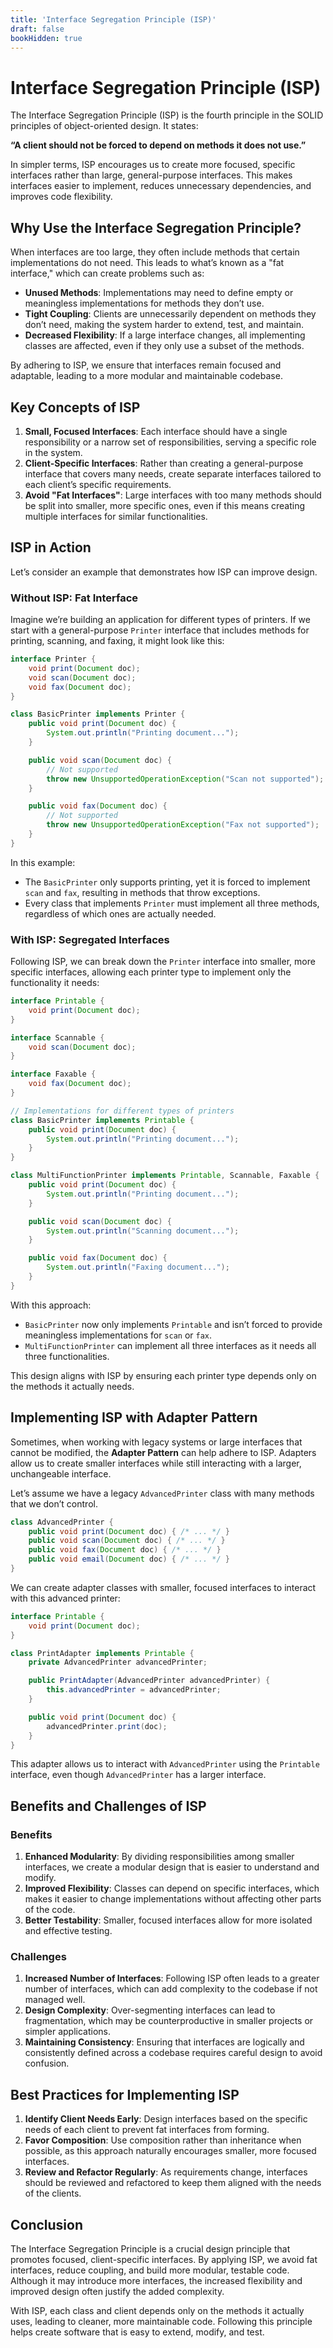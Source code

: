 ```yaml
---
title: 'Interface Segregation Principle (ISP)'
draft: false
bookHidden: true
---
```


# Interface Segregation Principle (ISP)

The Interface Segregation Principle (ISP) is the fourth principle in the SOLID principles of object-oriented design. It states:

**“A client should not be forced to depend on methods it does not use.”**

In simpler terms, ISP encourages us to create more focused, specific interfaces rather than large, general-purpose interfaces. This makes interfaces easier to implement, reduces unnecessary dependencies, and improves code flexibility.

## Why Use the Interface Segregation Principle?

When interfaces are too large, they often include methods that certain implementations do not need. This leads to what’s known as a "fat interface," which can create problems such as:
- **Unused Methods**: Implementations may need to define empty or meaningless implementations for methods they don’t use.
- **Tight Coupling**: Clients are unnecessarily dependent on methods they don’t need, making the system harder to extend, test, and maintain.
- **Decreased Flexibility**: If a large interface changes, all implementing classes are affected, even if they only use a subset of the methods.

By adhering to ISP, we ensure that interfaces remain focused and adaptable, leading to a more modular and maintainable codebase.

## Key Concepts of ISP

1. **Small, Focused Interfaces**: Each interface should have a single responsibility or a narrow set of responsibilities, serving a specific role in the system.
2. **Client-Specific Interfaces**: Rather than creating a general-purpose interface that covers many needs, create separate interfaces tailored to each client’s specific requirements.
3. **Avoid "Fat Interfaces"**: Large interfaces with too many methods should be split into smaller, more specific ones, even if this means creating multiple interfaces for similar functionalities.

## ISP in Action

Let’s consider an example that demonstrates how ISP can improve design.

### Without ISP: Fat Interface

Imagine we’re building an application for different types of printers. If we start with a general-purpose `Printer` interface that includes methods for printing, scanning, and faxing, it might look like this:

```java
interface Printer {
    void print(Document doc);
    void scan(Document doc);
    void fax(Document doc);
}

class BasicPrinter implements Printer {
    public void print(Document doc) {
        System.out.println("Printing document...");
    }

    public void scan(Document doc) {
        // Not supported
        throw new UnsupportedOperationException("Scan not supported");
    }

    public void fax(Document doc) {
        // Not supported
        throw new UnsupportedOperationException("Fax not supported");
    }
}
```

In this example:
- The `BasicPrinter` only supports printing, yet it is forced to implement `scan` and `fax`, resulting in methods that throw exceptions.
- Every class that implements `Printer` must implement all three methods, regardless of which ones are actually needed.

### With ISP: Segregated Interfaces

Following ISP, we can break down the `Printer` interface into smaller, more specific interfaces, allowing each printer type to implement only the functionality it needs:

```java
interface Printable {
    void print(Document doc);
}

interface Scannable {
    void scan(Document doc);
}

interface Faxable {
    void fax(Document doc);
}

// Implementations for different types of printers
class BasicPrinter implements Printable {
    public void print(Document doc) {
        System.out.println("Printing document...");
    }
}

class MultiFunctionPrinter implements Printable, Scannable, Faxable {
    public void print(Document doc) {
        System.out.println("Printing document...");
    }

    public void scan(Document doc) {
        System.out.println("Scanning document...");
    }

    public void fax(Document doc) {
        System.out.println("Faxing document...");
    }
}
```

With this approach:
- `BasicPrinter` now only implements `Printable` and isn’t forced to provide meaningless implementations for `scan` or `fax`.
- `MultiFunctionPrinter` can implement all three interfaces as it needs all three functionalities.

This design aligns with ISP by ensuring each printer type depends only on the methods it actually needs.

## Implementing ISP with Adapter Pattern

Sometimes, when working with legacy systems or large interfaces that cannot be modified, the **Adapter Pattern** can help adhere to ISP. Adapters allow us to create smaller interfaces while still interacting with a larger, unchangeable interface.

Let’s assume we have a legacy `AdvancedPrinter` class with many methods that we don’t control.

```java
class AdvancedPrinter {
    public void print(Document doc) { /* ... */ }
    public void scan(Document doc) { /* ... */ }
    public void fax(Document doc) { /* ... */ }
    public void email(Document doc) { /* ... */ }
}
```

We can create adapter classes with smaller, focused interfaces to interact with this advanced printer:

```java
interface Printable {
    void print(Document doc);
}

class PrintAdapter implements Printable {
    private AdvancedPrinter advancedPrinter;

    public PrintAdapter(AdvancedPrinter advancedPrinter) {
        this.advancedPrinter = advancedPrinter;
    }

    public void print(Document doc) {
        advancedPrinter.print(doc);
    }
}
```

This adapter allows us to interact with `AdvancedPrinter` using the `Printable` interface, even though `AdvancedPrinter` has a larger interface.

## Benefits and Challenges of ISP

### Benefits
1. **Enhanced Modularity**: By dividing responsibilities among smaller interfaces, we create a modular design that is easier to understand and modify.
2. **Improved Flexibility**: Classes can depend on specific interfaces, which makes it easier to change implementations without affecting other parts of the code.
3. **Better Testability**: Smaller, focused interfaces allow for more isolated and effective testing.

### Challenges
1. **Increased Number of Interfaces**: Following ISP often leads to a greater number of interfaces, which can add complexity to the codebase if not managed well.
2. **Design Complexity**: Over-segmenting interfaces can lead to fragmentation, which may be counterproductive in smaller projects or simpler applications.
3. **Maintaining Consistency**: Ensuring that interfaces are logically and consistently defined across a codebase requires careful design to avoid confusion.

## Best Practices for Implementing ISP

1. **Identify Client Needs Early**: Design interfaces based on the specific needs of each client to prevent fat interfaces from forming.
2. **Favor Composition**: Use composition rather than inheritance when possible, as this approach naturally encourages smaller, more focused interfaces.
3. **Review and Refactor Regularly**: As requirements change, interfaces should be reviewed and refactored to keep them aligned with the needs of the clients.

## Conclusion

The Interface Segregation Principle is a crucial design principle that promotes focused, client-specific interfaces. By applying ISP, we avoid fat interfaces, reduce coupling, and build more modular, testable code. Although it may introduce more interfaces, the increased flexibility and improved design often justify the added complexity.

With ISP, each class and client depends only on the methods it actually uses, leading to cleaner, more maintainable code. Following this principle helps create software that is easy to extend, modify, and test.
